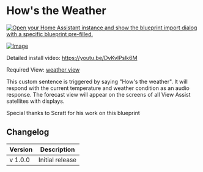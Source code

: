# How's the Weather

[![Open your Home Assistant instance and show the blueprint import dialog with a specific blueprint pre-filled.](https://my.home-assistant.io/badges/blueprint_import.svg)](https://my.home-assistant.io/redirect/blueprint_import/?blueprint_url=https%3A%2F%2Fraw.githubusercontent.com%2Fdinki%2FView-Assist%2Fmain%2FView_Assist_custom_sentences%2FHows_the_weather%2Fblueprint-howstheweather.yaml)

[![Image](https://img.youtube.com/vi/DvKvlPslk6M/mqdefault.jpg)](https://www.youtube.com/watch?v=DvKvlPslk6M)

Detailed install video: https://youtu.be/DvKvlPslk6M

Required View: [weather view](../views/weather)

This custom sentence is triggered by saying "How's the weather".  It will respond with the current temperature and weather condition as an audio response.  The forecast view will appear on the screens of all View Assist satellites with displays. 

Special thanks to Scratt for his work on this blueprint

## Changelog

| Version | Description |
| ------- | ----------- |
| v 1.0.0 | Initial release |